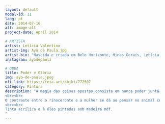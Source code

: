 ```yaml
---
layout: default
modal-id: 11
lang: pt
date: 2014-07-16
alt: image-alt
project-date: April 2014

# ARTISTA
artist: Letícia Valentino
artist-img: Ayô de Paula.jpg
artist-bio: "Nascida e criada em Belo Horizonte, Minas Gerais, Letícia Valentino é artista autodidata e tatuadora. Tem a alegria de viver e uma certa rebeldia como suas principais motivações para criar. Através da arte consegue criar escapatórias e fugas de uma realidade distópica e ao mesmo tempo denunciá-la. É apaixonada por retratar o mundo e as pessoas que a cercam por meio de rabiscos."
instagram: ayodepaula

# OBRA
title: Poder e Glória
img: ayo-de-paula.jpeg
nft-link: https://teia.art/objkt/772507
category: Pintura
description: "A magia das coisas opostas consiste em nunca poder juntá-las, como água e óleo, mas em entender que não haverá sentido se vistas sozinhas. Para que o contraste exista, é necessário que estejam juntamente opostas e então água e vinho se mostrarão o casal mais inseparável entre os vivos. 
<br><br>
O contraste entre o rinoceronte e a mulher se dá ao pensar no animal como personificação do poder e na figura feminina como glória, realeza, e vice-versa. Assim expressam um casal incondicional e inseparavél, fazendo-se sentido unicamente sob a condição de estarem juntos.
<br><br>
Tinta acrílica e à óleo pintadas sob madeira mdf.
"
---
```

